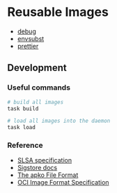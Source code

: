 # Reusable Images

- [debug](./images/debug)
- [envsubst](./images/envsubst)
- [prettier](./images/prettier)

## Development

### Useful commands

```bash
# build all images
task build

# load all images into the daemon
task load
```

### Reference

- [SLSA specification](https://slsa.dev)
- [Sigstore docs](https://docs.sigstore.dev)
- [The apko File Format](https://github.com/chainguard-dev/apko/blob/f9d2fa482716570642219f000fe090d3c46c67e6/docs/apko_file.md)
- [OCI Image Format Specification](https://github.com/opencontainers/image-spec/blob/6a983fd8be10f63063ce6452be099cd6e20fb36b/README.md)
